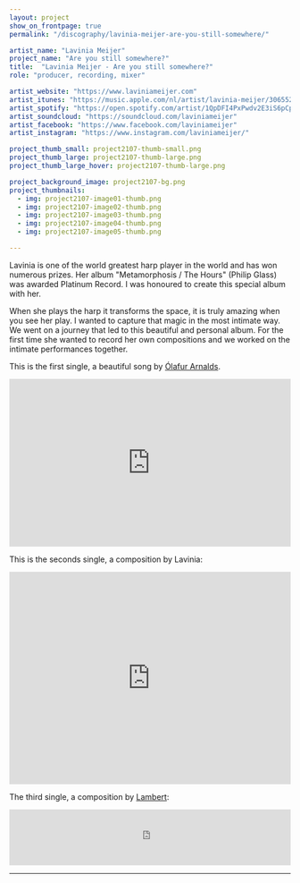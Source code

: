 ```yaml
---
layout: project
show_on_frontpage: true
permalink: "/discography/lavinia-meijer-are-you-still-somewhere/"

artist_name: "Lavinia Meijer"
project_name: "Are you still somewhere?"
title:  "Lavinia Meijer - Are you still somewhere?"
role: "producer, recording, mixer"

artist_website: "https://www.laviniameijer.com"
artist_itunes: "https://music.apple.com/nl/artist/lavinia-meijer/306552363?l=en"
artist_spotify: "https://open.spotify.com/artist/1QpDFI4PxPwdv2E3iS6pCp?si=OgbvpnReT1ehA2c_ALIKgA"
artist_soundcloud: "https://soundcloud.com/laviniameijer"
artist_facebook: "https://www.facebook.com/laviniameijer"
artist_instagram: "https://www.instagram.com/laviniameijer/"

project_thumb_small: project2107-thumb-small.png
project_thumb_large: project2107-thumb-large.png
project_thumb_large_hover: project2107-thumb-large.png

project_background_image: project2107-bg.png
project_thumbnails:
  - img: project2107-image01-thumb.png
  - img: project2107-image02-thumb.png
  - img: project2107-image03-thumb.png
  - img: project2107-image04-thumb.png
  - img: project2107-image05-thumb.png

---
```


Lavinia is one of the world greatest harp player in the world and has won numerous prizes. Her album "Metamorphosis / The Hours" (Philip Glass) was awarded Platinum Record. I was honoured to create this special album with her.

When she plays the harp it transforms the space, it is truly amazing when you see her play. I wanted to capture that magic in the most intimate way. We went on a journey that led to this beautiful and personal album. For the first time she wanted to record her own compositions and we worked on the intimate performances together. 


This is the first single, a beautiful song by [Ólafur Arnalds](https://olafurarnalds.com).


<iframe width="100%" height="300" src="https://www.youtube.com/embed/wHnHDGkPcWo?rel=0" frameborder="0" allow="accelerometer; autoplay; clipboard-write; encrypted-media; gyroscope; picture-in-picture" allowfullscreen></iframe>


This is the seconds single, a composition by Lavinia:

<iframe src="https://open.spotify.com/embed/track/4FAkhCKU2PrCJzoVFKlTUW" width="100%" height="380" frameborder="0" allowtransparency="true" allow="encrypted-media"></iframe>


The third single, a composition by [Lambert](http://listentolambert.com):

<iframe src="https://open.spotify.com/embed/track/5KNjJIB4jDHRZ7uMsWQIs9" width="100%" height="100" frameborder="0" allowtransparency="true" allow="encrypted-media"></iframe>


---
